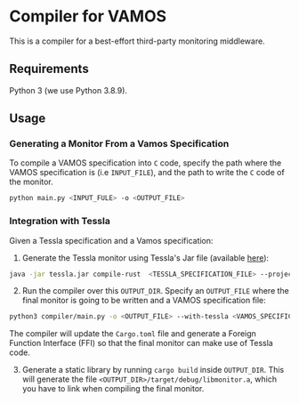 # Compiler for VAMOS

This is a compiler for a best-effort third-party monitoring middleware.

## Requirements
Python 3 (we use Python 3.8.9).

## Usage

### Generating a Monitor From a Vamos Specification
To compile a VAMOS specification into `C` code, specify the path where the VAMOS specification is (i.e `INPUT_FILE`), and the path to write the `C` code of the monitor.

```bash
python main.py <INPUT_FULE> -o <OUTPUT_FILE>
```
### Integration with Tessla

Given a Tessla specification and a Vamos specification:

1. Generate the Tessla monitor using Tessla's Jar file (available <a href="https://git.tessla.io/tessla/tessla/builds/artifacts/rust-compiler/raw/target/scala-2.13/tessla-assembly-1.2.3.jar?job=deploy" target="_blank">here</a>):

```bash
java -jar tessla.jar compile-rust  <TESSLA_SPECIFICATION_FILE> --project-dir <OUTPUT_DIR>
```

2. Run the compiler over this `OUTPUT_DIR`. Specify an `OUTPUT_FILE` where the final monitor is going to be written and a VAMOS specification file:

```bash
python3 compiler/main.py -o <OUTPUT_FILE> --with-tessla <VAMOS_SPECIFICATION_FILE> --dir <OUTPUT_DIR>
```

The compiler will update the `Cargo.toml` file and generate a Foreign Function Interface (FFI) so that the final monitor can make use of Tessla code.

3. Generate a static library by running `cargo build` inside `OUTPUT_DIR`. This will generate the file `<OUTPUT_DIR>/target/debug/libmonitor.a`, which you have to link when compiling the final monitor.





